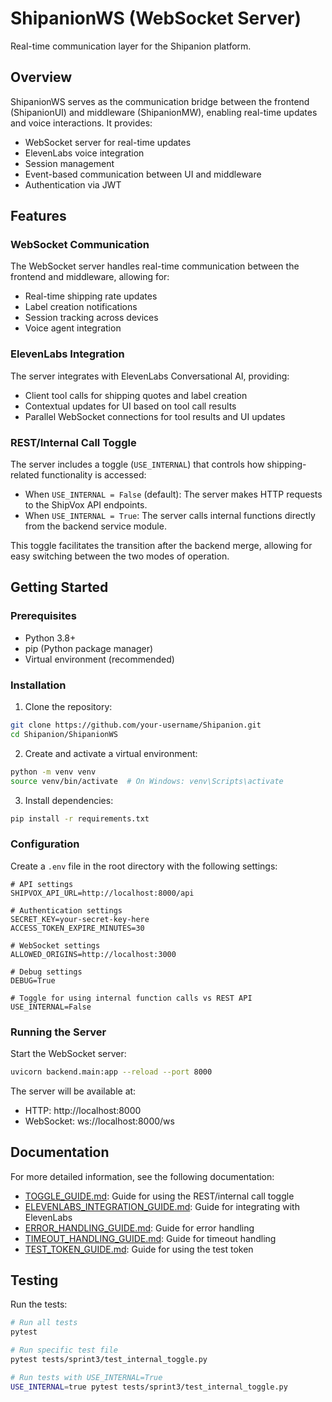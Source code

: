 # ShipanionWS (WebSocket Server)

Real-time communication layer for the Shipanion platform.

## Overview

ShipanionWS serves as the communication bridge between the frontend (ShipanionUI) and middleware (ShipanionMW), enabling real-time updates and voice interactions. It provides:

- WebSocket server for real-time updates
- ElevenLabs voice integration
- Session management
- Event-based communication between UI and middleware
- Authentication via JWT

## Features

### WebSocket Communication

The WebSocket server handles real-time communication between the frontend and middleware, allowing for:

- Real-time shipping rate updates
- Label creation notifications
- Session tracking across devices
- Voice agent integration

### ElevenLabs Integration

The server integrates with ElevenLabs Conversational AI, providing:

- Client tool calls for shipping quotes and label creation
- Contextual updates for UI based on tool call results
- Parallel WebSocket connections for tool results and UI updates

### REST/Internal Call Toggle

The server includes a toggle (`USE_INTERNAL`) that controls how shipping-related functionality is accessed:

- When `USE_INTERNAL = False` (default): The server makes HTTP requests to the ShipVox API endpoints.
- When `USE_INTERNAL = True`: The server calls internal functions directly from the backend service module.

This toggle facilitates the transition after the backend merge, allowing for easy switching between the two modes of operation.

## Getting Started

### Prerequisites

- Python 3.8+
- pip (Python package manager)
- Virtual environment (recommended)

### Installation

1. Clone the repository:

```bash
git clone https://github.com/your-username/Shipanion.git
cd Shipanion/ShipanionWS
```

2. Create and activate a virtual environment:

```bash
python -m venv venv
source venv/bin/activate  # On Windows: venv\Scripts\activate
```

3. Install dependencies:

```bash
pip install -r requirements.txt
```

### Configuration

Create a `.env` file in the root directory with the following settings:

```
# API settings
SHIPVOX_API_URL=http://localhost:8000/api

# Authentication settings
SECRET_KEY=your-secret-key-here
ACCESS_TOKEN_EXPIRE_MINUTES=30

# WebSocket settings
ALLOWED_ORIGINS=http://localhost:3000

# Debug settings
DEBUG=True

# Toggle for using internal function calls vs REST API
USE_INTERNAL=False
```

### Running the Server

Start the WebSocket server:

```bash
uvicorn backend.main:app --reload --port 8000
```

The server will be available at:
- HTTP: http://localhost:8000
- WebSocket: ws://localhost:8000/ws

## Documentation

For more detailed information, see the following documentation:

- [TOGGLE_GUIDE.md](../docs/ShipanionWS/TOGGLE_GUIDE.md): Guide for using the REST/internal call toggle
- [ELEVENLABS_INTEGRATION_GUIDE.md](../docs/ShipanionWS/ELEVENLABS_INTEGRATION_GUIDE.md): Guide for integrating with ElevenLabs
- [ERROR_HANDLING_GUIDE.md](../docs/ShipanionWS/ERROR_HANDLING_GUIDE.md): Guide for error handling
- [TIMEOUT_HANDLING_GUIDE.md](../docs/ShipanionWS/TIMEOUT_HANDLING_GUIDE.md): Guide for timeout handling
- [TEST_TOKEN_GUIDE.md](../docs/ShipanionWS/TEST_TOKEN_GUIDE.md): Guide for using the test token

## Testing

Run the tests:

```bash
# Run all tests
pytest

# Run specific test file
pytest tests/sprint3/test_internal_toggle.py

# Run tests with USE_INTERNAL=True
USE_INTERNAL=true pytest tests/sprint3/test_internal_toggle.py
```

